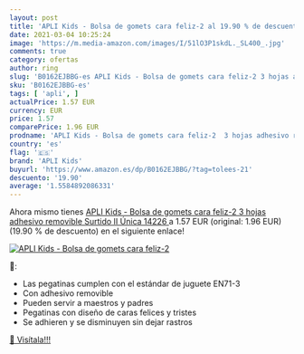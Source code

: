 ```yaml
---
layout: post
title: 'APLI Kids - Bolsa de gomets cara feliz-2 al 19.90 % de descuento'
date: 2021-03-04 10:25:24
image: 'https://m.media-amazon.com/images/I/51lO3P1skdL._SL400_.jpg'
comments: true
category: ofertas
author: ring
slug: 'B0162EJBBG-es APLI Kids - Bolsa de gomets cara feliz-2 3 hojas adhesivo...'
sku: 'B0162EJBBG-es'
tags: [ 'apli', ]
actualPrice: 1.57 EUR
currency: EUR
price: 1.57
comparePrice: 1.96 EUR
prodname: 'APLI Kids - Bolsa de gomets cara feliz-2  3 hojas adhesivo removible  Surtido II  Única  14226 '
country: 'es'
flag: '🇪🇸'
brand: 'APLI Kids'
buyurl: 'https://www.amazon.es/dp/B0162EJBBG/?tag=tolees-21'
descuento: '19.90'
average: '1.5584892086331'
---
```


Ahora mismo tienes [APLI Kids - Bolsa de gomets cara feliz-2  3 hojas adhesivo removible  Surtido II  Única  14226 ](https://www.amazon.es/dp/B0162EJBBG/?tag=tolees-21) a 1.57 EUR (original: 1.96 EUR) (19.90 %  de descuento) en el siguiente enlace!

[![APLI Kids - Bolsa de gomets cara feliz-2](https://m.media-amazon.com/images/I/51lO3P1skdL._SL400_.jpg)](https://www.amazon.es/dp/B0162EJBBG/?tag=tolees-21)

🔎:

- Las pegatinas cumplen con el estándar de juguete EN71-3
- Con adhesivo removible
- Pueden servir a maestros y padres
- Pegatinas con diseño de caras felices y tristes
- Se adhieren y se disminuyen sin dejar rastros

[🛒 Visítala!!!](https://www.amazon.es/dp/B0162EJBBG/?tag=tolees-21)
